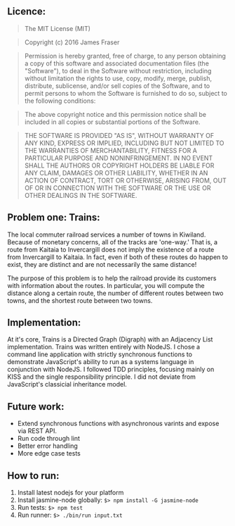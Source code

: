 Licence:
-------

> The MIT License (MIT)

> Copyright (c) 2016 James Fraser

> Permission is hereby granted, free of charge, to any person obtaining a copy
of this software and associated documentation files (the "Software"), to deal
in the Software without restriction, including without limitation the rights
to use, copy, modify, merge, publish, distribute, sublicense, and/or sell
copies of the Software, and to permit persons to whom the Software is
furnished to do so, subject to the following conditions:

> The above copyright notice and this permission notice shall be included in all
copies or substantial portions of the Software.

> THE SOFTWARE IS PROVIDED "AS IS", WITHOUT WARRANTY OF ANY KIND, EXPRESS OR
IMPLIED, INCLUDING BUT NOT LIMITED TO THE WARRANTIES OF MERCHANTABILITY,
FITNESS FOR A PARTICULAR PURPOSE AND NONINFRINGEMENT. IN NO EVENT SHALL THE
AUTHORS OR COPYRIGHT HOLDERS BE LIABLE FOR ANY CLAIM, DAMAGES OR OTHER
LIABILITY, WHETHER IN AN ACTION OF CONTRACT, TORT OR OTHERWISE, ARISING FROM,
OUT OF OR IN CONNECTION WITH THE SOFTWARE OR THE USE OR OTHER DEALINGS IN THE
SOFTWARE.

Problem one: Trains:
-------------------

The local commuter railroad services a number of towns in Kiwiland.  Because of monetary concerns, all of the tracks are 'one-way.'  That is, a route from Kaitaia to Invercargill does not imply the existence of a route from Invercargill to Kaitaia.  In fact, even if both of these routes do happen to exist, they are distinct and are not necessarily the same distance!

The purpose of this problem is to help the railroad provide its customers with information about the routes.  In particular, you will compute the distance along a certain route, the number of different routes between two towns, and the shortest route between two towns.

Implementation:
---------------

At it's core, Trains is a Directed Graph (Digraph) with an Adjacency List implementation.  Trains was written entirely with NodeJS.  I chose a command line application with strictly synchronous functions to demonstrate JavaScript's ability to run as a systems language in conjunction with NodeJS.  I followed TDD principles, focusing mainly on KISS and the single responsibility principle.  I did not deviate from JavaScript's classicial inheritance model.

Future work:
------------

- Extend synchronous functions with asynchronous varints and expose via REST API.
- Run code through lint
- Better error handling
- More edge case  tests

How to run:
-----------

1. Install latest nodejs for your platform
2. Install jasmine-node globally: `$> npm install -G jasmine-node`
3. Run tests: `$> npm test`
4. Run runner: `$> ./bin/run input.txt`
